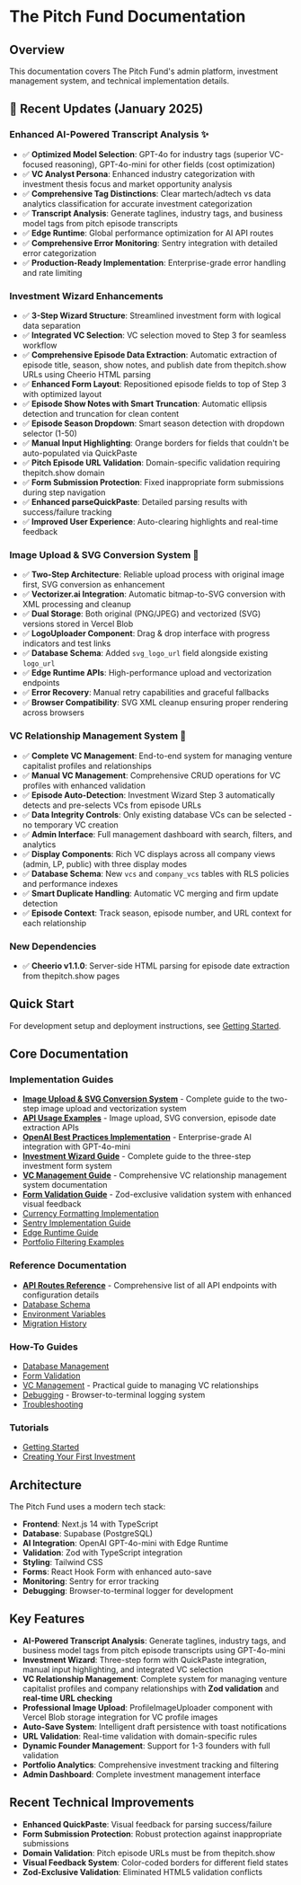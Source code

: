 # The Pitch Fund Documentation

## Overview

This documentation covers The Pitch Fund's admin platform, investment management system, and technical implementation details.

## 🎯 **Recent Updates (January 2025)**

### **Enhanced AI-Powered Transcript Analysis** ✨
- ✅ **Optimized Model Selection**: GPT-4o for industry tags (superior VC-focused reasoning), GPT-4o-mini for other fields (cost optimization)
- ✅ **VC Analyst Persona**: Enhanced industry categorization with investment thesis focus and market opportunity analysis
- ✅ **Comprehensive Tag Distinctions**: Clear martech/adtech vs data analytics classification for accurate investment categorization
- ✅ **Transcript Analysis**: Generate taglines, industry tags, and business model tags from pitch episode transcripts
- ✅ **Edge Runtime**: Global performance optimization for AI API routes
- ✅ **Comprehensive Error Monitoring**: Sentry integration with detailed error categorization
- ✅ **Production-Ready Implementation**: Enterprise-grade error handling and rate limiting

### **Investment Wizard Enhancements**
- ✅ **3-Step Wizard Structure**: Streamlined investment form with logical data separation
- ✅ **Integrated VC Selection**: VC selection moved to Step 3 for seamless workflow
- ✅ **Comprehensive Episode Data Extraction**: Automatic extraction of episode title, season, show notes, and publish date from thepitch.show URLs using Cheerio HTML parsing
- ✅ **Enhanced Form Layout**: Repositioned episode fields to top of Step 3 with optimized layout
- ✅ **Episode Show Notes with Smart Truncation**: Automatic ellipsis detection and truncation for clean content
- ✅ **Episode Season Dropdown**: Smart season detection with dropdown selector (1-50)
- ✅ **Manual Input Highlighting**: Orange borders for fields that couldn't be auto-populated via QuickPaste
- ✅ **Pitch Episode URL Validation**: Domain-specific validation requiring thepitch.show domain
- ✅ **Form Submission Protection**: Fixed inappropriate form submissions during step navigation
- ✅ **Enhanced parseQuickPaste**: Detailed parsing results with success/failure tracking
- ✅ **Improved User Experience**: Auto-clearing highlights and real-time feedback

### **Image Upload & SVG Conversion System** 🎨
- ✅ **Two-Step Architecture**: Reliable upload process with original image first, SVG conversion as enhancement
- ✅ **Vectorizer.ai Integration**: Automatic bitmap-to-SVG conversion with XML processing and cleanup
- ✅ **Dual Storage**: Both original (PNG/JPEG) and vectorized (SVG) versions stored in Vercel Blob
- ✅ **LogoUploader Component**: Drag & drop interface with progress indicators and test links
- ✅ **Database Schema**: Added `svg_logo_url` field alongside existing `logo_url`
- ✅ **Edge Runtime APIs**: High-performance upload and vectorization endpoints
- ✅ **Error Recovery**: Manual retry capabilities and graceful fallbacks
- ✅ **Browser Compatibility**: SVG XML cleanup ensuring proper rendering across browsers

### **VC Relationship Management System** 🤝
- ✅ **Complete VC Management**: End-to-end system for managing venture capitalist profiles and relationships
- ✅ **Manual VC Management**: Comprehensive CRUD operations for VC profiles with enhanced validation
- ✅ **Episode Auto-Detection**: Investment Wizard Step 3 automatically detects and pre-selects VCs from episode URLs
- ✅ **Data Integrity Controls**: Only existing database VCs can be selected - no temporary VC creation
- ✅ **Admin Interface**: Full management dashboard with search, filters, and analytics
- ✅ **Display Components**: Rich VC displays across all company views (admin, LP, public) with three display modes
- ✅ **Database Schema**: New `vcs` and `company_vcs` tables with RLS policies and performance indexes
- ✅ **Smart Duplicate Handling**: Automatic VC merging and firm update detection
- ✅ **Episode Context**: Track season, episode number, and URL context for each relationship

### **New Dependencies**
- ✅ **Cheerio v1.1.0**: Server-side HTML parsing for episode date extraction from thepitch.show pages

## Quick Start

For development setup and deployment instructions, see [Getting Started](tutorials/getting-started.md).

## Core Documentation

### Implementation Guides
- [**Image Upload & SVG Conversion System**](IMAGE_UPLOAD_SVG_SYSTEM.md) - Complete guide to the two-step image upload and vectorization system
- [**API Usage Examples**](API_USAGE_EXAMPLES.md) - Image upload, SVG conversion, episode date extraction APIs
- [**OpenAI Best Practices Implementation**](OPENAI_BEST_PRACTICES_IMPLEMENTATION.md) - Enterprise-grade AI integration with GPT-4o-mini
- [**Investment Wizard Guide**](INVESTMENT_WIZARD_GUIDE.md) - Complete guide to the three-step investment form system
- [**VC Management Guide**](VC_MANAGEMENT_GUIDE.md) - Comprehensive VC relationship management system documentation
- [**Form Validation Guide**](FORM_VALIDATION_GUIDE.md) - Zod-exclusive validation system with enhanced visual feedback
- [Currency Formatting Implementation](CURRENCY_FORMATTING_IMPLEMENTATION.md)
- [Sentry Implementation Guide](SENTRY_IMPLEMENTATION_GUIDE.md)
- [Edge Runtime Guide](EDGE_RUNTIME_GUIDE.md)
- [Portfolio Filtering Examples](PORTFOLIO_FILTERING_EXAMPLES.md)

### Reference Documentation
- [**API Routes Reference**](reference/api-routes.md) - Comprehensive list of all API endpoints with configuration details
- [Database Schema](reference/database-schema.md)
- [Environment Variables](reference/environment-variables.md)
- [Migration History](reference/migration-history.md)

### How-To Guides
- [Database Management](how-to/database-management.md)
- [Form Validation](how-to/form-validation.md)
- [VC Management](how-to/vc-management.md) - Practical guide to managing VC relationships
- [Debugging](how-to/debugging.md) - Browser-to-terminal logging system
- [Troubleshooting](how-to/troubleshooting.md)

### Tutorials
- [Getting Started](tutorials/getting-started.md)
- [Creating Your First Investment](tutorials/creating-first-investment.md)

## Architecture

The Pitch Fund uses a modern tech stack:
- **Frontend**: Next.js 14 with TypeScript
- **Database**: Supabase (PostgreSQL)
- **AI Integration**: OpenAI GPT-4o-mini with Edge Runtime
- **Validation**: Zod with TypeScript integration
- **Styling**: Tailwind CSS
- **Forms**: React Hook Form with enhanced auto-save
- **Monitoring**: Sentry for error tracking
- **Debugging**: Browser-to-terminal logger for development

## Key Features

- **AI-Powered Transcript Analysis**: Generate taglines, industry tags, and business model tags from pitch episode transcripts using GPT-4o-mini
- **Investment Wizard**: Three-step form with QuickPaste integration, manual input highlighting, and integrated VC selection
- **VC Relationship Management**: Complete system for managing venture capitalist profiles and company relationships with **Zod validation** and **real-time URL checking**
- **Professional Image Upload**: ProfileImageUploader component with Vercel Blob storage integration for VC profile images
- **Auto-Save System**: Intelligent draft persistence with toast notifications
- **URL Validation**: Real-time validation with domain-specific rules
- **Dynamic Founder Management**: Support for 1-3 founders with full validation
- **Portfolio Analytics**: Comprehensive investment tracking and filtering
- **Admin Dashboard**: Complete investment management interface

## Recent Technical Improvements

- **Enhanced QuickPaste**: Visual feedback for parsing success/failure
- **Form Submission Protection**: Robust protection against inappropriate submissions  
- **Domain Validation**: Pitch episode URLs must be from thepitch.show
- **Visual Feedback System**: Color-coded borders for different field states
- **Zod-Exclusive Validation**: Eliminated HTML5 validation conflicts 